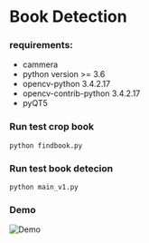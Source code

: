 # Book Detection

### requirements:
- cammera
- python version >= 3.6
- opencv-python 3.4.2.17
- opencv-contrib-python 3.4.2.17
- pyQT5
### Run test crop book
    python findbook.py
### Run test book detecion
    python main_v1.py

### Demo 
![Demo]('./ezgif.com-video-to-gif.gif')